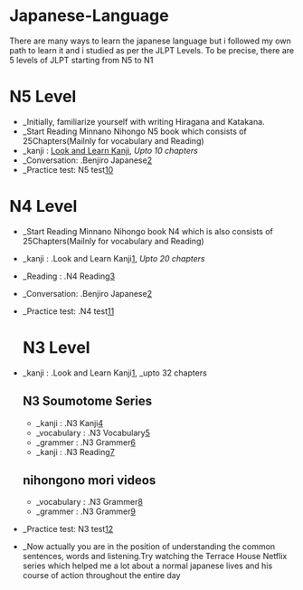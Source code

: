 # Japanese-Language

There are many ways to learn the japanese language but i followed my own path to learn it and i studied as per the JLPT Levels.
To be precise, there are 5 levels of JLPT starting from N5 to N1

# N5 Level

 - _Initially, familiarize yourself with writing Hiragana and Katakana.
- _Start Reading Minnano Nihongo N5 book which consists of 25Chapters(Mailnly for vocabulary and Reading)
- _kanji :  [Look and Learn Kanji][1], _Upto 10 chapters_
 - _Conversation: .Benjiro Japanese[2]
 - _Practice test: N5 test[10]
# N4 Level

- _Start Reading Minnano Nihongo book N4 which is also consists of 25Chapters(Mailnly for vocabulary and Reading)
- _kanji : .Look and Learn Kanji[1], _Upto 20 chapters_
- _Reading : .N4 Reading[3]
- _Conversation: .Benjiro Japanese[2]
- _Practice test: .N4 test[11]
  
  # N3 Level

- _kanji : .Look and Learn Kanji[1], _upto 32 chapters
  ## N3 Soumotome Series
  - _kanji : .N3 Kanji[4]
  - _vocabulary : .N3 Vocabulary[5]
  - _grammer : .N3 Grammer[6]
  - _kanji : .N3 Reading[7]
  ## nihongono mori videos
  - _vocabulary : .N3 Grammer[8]
  - _grammer : .N3 Grammer[9]
  
- _Practice test: N3 test[12]
- _Now actually you are in the position of understanding the common sentences, words and listening.Try watching the Terrace House Netflix series which helped me a lot about a normal japanese lives and his course of action throughout the entire day
  

  
[1]: https://www.amazon.co.jp/-/en/%E5%9D%82%E9%87%8E%E6%B0%B8%E7%90%86/dp/4789013499/ref=sr_1_1?dchild=1&keywords=look+and+learn+kanji&qid=1609857283&sr=8-1
[2]: https://www.youtube.com/channel/UChBBWt5H8uZW1LSOh_aPt2Q
[3]: https://www.amazon.co.jp/-/en/%E4%BD%90%E3%80%85%E6%9C%A8%E4%BB%81%E5%AD%90/dp/4866390751/ref=sr_1_1?dchild=1&keywords=n4+jlpt&qid=1609857739&sr=8-1
[4]: https://www.amazon.co.jp/-/en/Nihongo-So-Matome-Japanese-Summary-Preparation/dp/4872177304/ref=sr_1_1?dchild=1&keywords=n3+kanji+jlpt&qid=1609858142&sr=8-1
[5]: https://www.amazon.co.jp/-/en/Nihongo-So-Matome-Japanese-Vocabulary-Preparation/dp/4872177312/ref=pd_bxgy_3/355-9074884-5824534?_encoding=UTF8&pd_rd_i=4872177312&pd_rd_r=8d40c0e3-46a1-45d6-a869-33aec770441d&pd_rd_w=8JMrE&pd_rd_wg=M6CYz&pf_rd_p=e64b0a81-ca1b-4802-bd2c-a4b65bccc76e&pf_rd_r=19MYXJ775C2N6SY5Q4SX&psc=1&refRID=19MYXJ775C2N6SY5Q4SX
[6]: https://www.amazon.co.jp/-/en/Nihongo-So-Matome-Japanese-Summary-Preparation/dp/4872177320/ref=pd_bxgy_2/355-9074884-5824534?_encoding=UTF8&pd_rd_i=4872177320&pd_rd_r=865a85cc-8afe-4ab8-b509-27f855b39b05&pd_rd_w=UAXlU&pd_rd_wg=o27Cf&pf_rd_p=e64b0a81-ca1b-4802-bd2c-a4b65bccc76e&pf_rd_r=14YM672PZY1YCZ0GW3WV&psc=1&refRID=14YM672PZY1YCZ0GW3WV
[7]: https://www.amazon.co.jp/-/en/%E4%BD%90%E3%80%85%E6%9C%A8-%E4%BB%81%E5%AD%90/dp/4872177665/ref=sr_1_1?dchild=1&keywords=jlpt+n3+reading&qid=1609858314&s=books&sr=1-1
[8]: https://www.youtube.com/playlist?list=PLINFE8v4DOhsnhC58pqjXBCSNpU66tTG8
[9]: https://www.youtube.com/playlist?list=PLINFE8v4DOhuc4Up1z-hGiqj51aGxVQIb
[10]: https://jlptsensei.com/downloads/jlpt-n5-practice-test/
[11]: https://jlptsensei.com/downloads/jlpt-n4-practice-test/
[12]: https://jlptsensei.com/downloads/jlpt-n3-practice-test/

